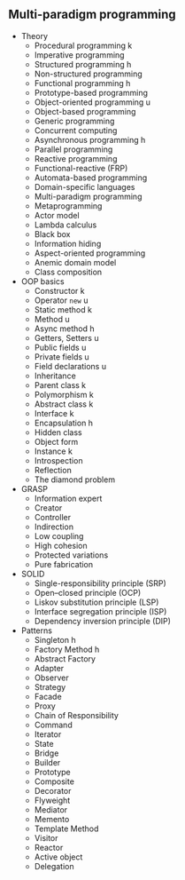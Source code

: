 ## Multi-paradigm programming

- Theory
  - Procedural programming k
  - Imperative programming
  - Structured programming h
  - Non-structured programming
  - Functional programming h
  - Prototype-based programming
  - Object-oriented programming u
  - Object-based programming
  - Generic programming
  - Concurrent computing
  - Asynchronous programming h
  - Parallel programming
  - Reactive programming
  - Functional-reactive (FRP)
  - Automata-based programming
  - Domain-specific languages
  - Multi-paradigm programming
  - Metaprogramming
  - Actor model
  - Lambda calculus
  - Black box
  - Information hiding
  - Aspect-oriented programming
  - Anemic domain model
  - Class composition
- OOP basics
  - Constructor k
  - Operator `new` u
  - Static method k
  - Method u
  - Async method h
  - Getters, Setters u
  - Public fields u
  - Private fields u
  - Field declarations u
  - Inheritance
  - Parent class k
  - Polymorphism k
  - Abstract class k
  - Interface k
  - Encapsulation h
  - Hidden class
  - Object form
  - Instance k
  - Introspection
  - Reflection
  - The diamond problem
- GRASP
  - Information expert
  - Creator
  - Controller
  - Indirection
  - Low coupling
  - High cohesion
  - Protected variations
  - Pure fabrication
- SOLID
  - Single-responsibility principle (SRP)
  - Open–closed principle (OCP)
  - Liskov substitution principle (LSP)
  - Interface segregation principle (ISP)
  - Dependency inversion principle (DIP)
- Patterns
  - Singleton h
  - Factory Method h
  - Abstract Factory
  - Adapter
  - Observer
  - Strategy
  - Facade
  - Proxy
  - Chain of Responsibility
  - Command
  - Iterator
  - State
  - Bridge
  - Builder
  - Prototype
  - Composite
  - Decorator
  - Flyweight
  - Mediator
  - Memento
  - Template Method
  - Visitor
  - Reactor
  - Active object
  - Delegation
